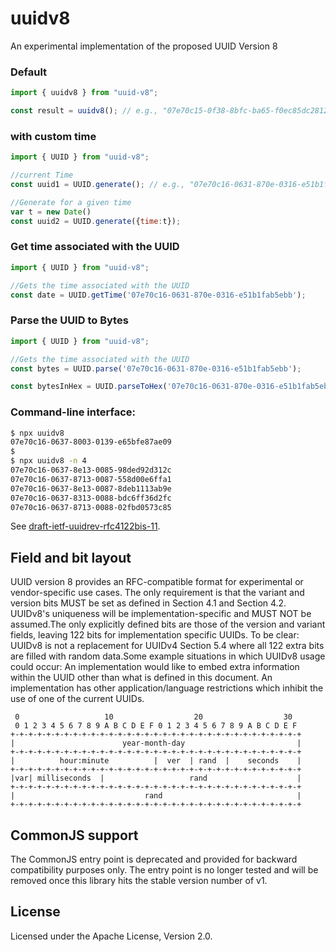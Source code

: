 # uuidv8
An experimental implementation of the proposed UUID Version 8


### Default
```javascript
import { uuidv8 } from "uuid-v8";

const result = uuidv8(); // e.g., "07e70c15-0f38-8bfc-ba65-f0ec85dc2812"
```


### with custom time
```javascript
import { UUID } from "uuid-v8";

//current Time
const uuid1 = UUID.generate(); // e.g., "07e70c16-0631-870e-0316-e51b1fab5ebb"

//Generate for a given time
var t = new Date()
const uuid2 = UUID.generate({time:t}); 
```

### Get time associated with the UUID
```javascript
import { UUID } from "uuid-v8";

//Gets the time associated with the UUID
const date = UUID.getTime('07e70c16-0631-870e-0316-e51b1fab5ebb'); 

```

### Parse the UUID to Bytes
```javascript
import { UUID } from "uuid-v8";

//Gets the time associated with the UUID
const bytes = UUID.parse('07e70c16-0631-870e-0316-e51b1fab5ebb'); 

const bytesInHex = UUID.parseToHex('07e70c16-0631-870e-0316-e51b1fab5ebb'); 

```


### Command-line interface:

```bash
$ npx uuidv8
07e70c16-0637-8003-0139-e65bfe87ae09
$
$ npx uuidv8 -n 4
07e70c16-0637-8e13-0085-98ded92d312c
07e70c16-0637-8713-0087-558d00e6ffa1
07e70c16-0637-8e13-0087-8deb1113ab9e
07e70c16-0637-8313-0088-bdc6ff36d2fc
07e70c16-0637-8713-0088-02fbd0573c85
```

See [draft-ietf-uuidrev-rfc4122bis-11](https://www.ietf.org/archive/id/draft-ietf-uuidrev-rfc4122bis-11.html).

## Field and bit layout

UUID version 8 provides an RFC-compatible format for experimental or vendor-specific use cases. The only requirement is that the variant and version bits MUST be set as defined in Section 4.1 and Section 4.2. UUIDv8's uniqueness will be implementation-specific and MUST NOT be assumed.The only explicitly defined bits are those of the version and variant fields, leaving 122 bits for implementation specific UUIDs. 
To be clear: UUIDv8 is not a replacement for UUIDv4 Section 5.4 where all 122 extra bits are filled with random data.Some example situations in which UUIDv8 usage could occur:
An implementation would like to embed extra information within the UUID other than what is defined in this document.
An implementation has other application/language restrictions which inhibit the use of one of the current UUIDs.

```
 0                   10                  20                  30
 0 1 2 3 4 5 6 7 8 9 A B C D E F 0 1 2 3 4 5 6 7 8 9 A B C D E F
+-+-+-+-+-+-+-+-+-+-+-+-+-+-+-+-+-+-+-+-+-+-+-+-+-+-+-+-+-+-+-+-+
|                        year-month-day                         |
+-+-+-+-+-+-+-+-+-+-+-+-+-+-+-+-+-+-+-+-+-+-+-+-+-+-+-+-+-+-+-+-+
|          hour:minute          |  ver  | rand  |    seconds    |
+-+-+-+-+-+-+-+-+-+-+-+-+-+-+-+-+-+-+-+-+-+-+-+-+-+-+-+-+-+-+-+-+
|var| milliseconds  |                   rand                    |
+-+-+-+-+-+-+-+-+-+-+-+-+-+-+-+-+-+-+-+-+-+-+-+-+-+-+-+-+-+-+-+-+
|                             rand                              |
+-+-+-+-+-+-+-+-+-+-+-+-+-+-+-+-+-+-+-+-+-+-+-+-+-+-+-+-+-+-+-+-+
```

## CommonJS support

The CommonJS entry point is deprecated and provided for backward compatibility
purposes only. The entry point is no longer tested and will be removed once this
library hits the stable version number of v1.

## License

Licensed under the Apache License, Version 2.0.


